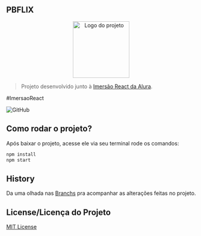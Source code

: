 ## PBFLIX
<p align="center">
  <img alt="Logo do projeto" width="150px" src="https://www.alura.com.br/assets/img/imersoes/react/imersao-react-logo.1594044142.svg" />
</p>

> Projeto desenvolvido junto à [Imersão React da Alura](https://www.alura.com.br/).

#ImersaoReact

![GitHub](https://img.shields.io/github/license/douglasparnoff/pbflix)

## Como rodar o projeto?

Após baixar o projeto, acesse ele via seu terminal rode os comandos:

```sh
npm install
npm start
```

## History
Da uma olhada nas [Branchs](https://github.com/DouglasParnoff/pbflix/branches) pra acompanhar as alterações feitas no projeto.

## License/Licença do Projeto
[MIT License](./LICENSE)
